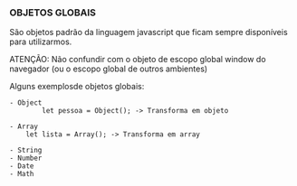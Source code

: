 ### OBJETOS GLOBAIS

São objetos padrão da linguagem javascript que ficam sempre disponíveis para utilizarmos. 

ATENÇÃO: Não confundir com o objeto de escopo global window do navegador (ou o escopo global de outros ambientes)

Alguns exemplosde objetos globais:

    - Object
            let pessoa = Object(); -> Transforma em objeto

    - Array
        let lista = Array(); -> Transforma em array

    - String
    - Number
    - Date
    - Math

